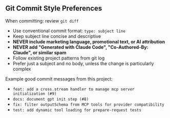 ## Git Commit Style Preferences

When committing: review `git diff`

- Use conventional commit format: `type: subject line`
- Keep subject line concise and descriptive
- **NEVER include marketing language, promotional text, or AI attribution**
- **NEVER add "Generated with Claude Code", "Co-Authored-By: Claude", or similar spam**
- Follow existing project patterns from git log
- Prefer just a subject and no body, unless the change is particularly complex

Example good commit messages from this project:
- `feat: add a cross.stream handler to manage mcp server initialization (#9)`
- `docs: document gpt init step (#8)`
- `fix: filter outputSchema from MCP tools for provider compatibility`
- `test: add dynamic tool loading for prepare-request tests`